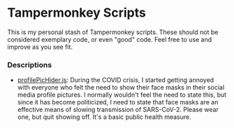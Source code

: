 # Tampermonkey Scripts
This is my personal stash of Tampermonkey scripts. These should not be considered exemplary code, or even "good" code. Feel free to use and improve as you see fit.

### Descriptions
* [profilePicHider.js](https://github.com/rbseaver/tampermonkey-scripts/blob/master/profilePicHider.js): During the COVID crisis, I started getting annoyed with everyone who felt the need to show their face masks in their social media profile pictures. I normally wouldn't feel the need to state this, but since it has become politicized, I need to state that face masks are an effective means of slowing transmission of SARS-CoV-2. Please wear one, but quit showing off. It's a basic public health measure.
